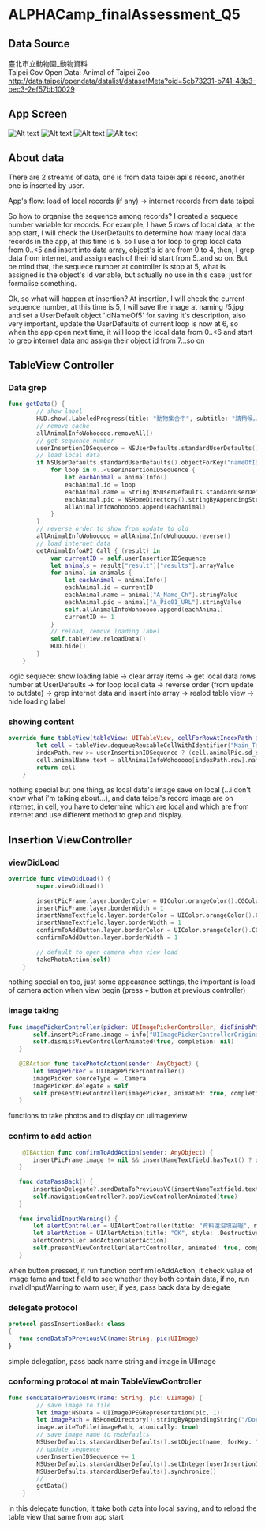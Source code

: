# ALPHACamp_finalAssessment_Q5

## Data Source
臺北市立動物園_動物資料  
Taipei Gov Open Data: Animal of Taipei Zoo  
http://data.taipei/opendata/datalist/datasetMeta?oid=5cb73231-b741-48b3-bec3-2ef57bb10029  

## App Screen
![Alt text](launching.jpg?raw=true "launching")
![Alt text](mainScreen.jpg?raw=true "mainScreen")
![Alt text](insertedRecord.jpg?raw=true "insertedRecord")
![Alt text](updatedScreen.jpg?raw=true "updatedScreen")   

## About data
There are 2 streams of data, one is from data taipei api's record, another one is inserted by user. 

App's flow: load of local records (if any) -> internet records from data taipei  

So how to organise the sequence among records? I created a sequece number variable for records. For example, I have 5 rows of local data, at the app start, I will check the UserDefaults to determine how many local data records in the app, at this time is 5, so I use a for loop to grep local data from 0..<5 and insert into data array, object's id are from 0 to 4, then, I grep data from internet, and assign each of their id start from 5..and so on. But be mind that, the sequece number at controller is stop at 5, what is assigned is the object's id variable, but actually no use in this case, just for formalise something. 

Ok, so what will happen at insertion? At insertion, I will check the current sequence number, at this time is 5, I will save the image at naming /5.jpg and set a UserDefault object 'idNameOf5' for saving it's description, also very important, update the UserDefaults of current loop is now at 6, so when the app open next time, it will loop the local data from 0..<6 and start to grep internet data and assign their object id from 7...so on

## TableView Controller

### Data grep
```swift
func getData() {
        // show label
        HUD.show(.LabeledProgress(title: "動物集合中", subtitle: "請稍候。。。"))
        // remove cache
        allAnimalInfoWohooooo.removeAll()
        // get sequence number
        userInsertionIDSequence = NSUserDefaults.standardUserDefaults().integerForKey("insertionID")
        // load local data
        if NSUserDefaults.standardUserDefaults().objectForKey("nameOfID0") != nil {
            for loop in 0..<userInsertionIDSequence {
                let eachAnimal = animalInfo()
                eachAnimal.id = loop
                eachAnimal.name = String(NSUserDefaults.standardUserDefaults().objectForKey("nameOfID\(loop)")!)
                eachAnimal.pic = NSHomeDirectory().stringByAppendingString("/Documents/\(loop).jpg")
                allAnimalInfoWohooooo.append(eachAnimal)
            }
        }
        // reverse order to show from update to old
        allAnimalInfoWohooooo = allAnimalInfoWohooooo.reverse()
        // load internet data
        getAnimalInfoAPI_Call { (result) in
            var currentID = self.userInsertionIDSequence
            let animals = result["result"]["results"].arrayValue
            for animal in animals {
                let eachAnimal = animalInfo()
                eachAnimal.id = currentID
                eachAnimal.name = animal["A_Name_Ch"].stringValue
                eachAnimal.pic = animal["A_Pic01_URL"].stringValue
                self.allAnimalInfoWohooooo.append(eachAnimal)
                currentID += 1
            }
            // reload, remove loading label
            self.tableView.reloadData()
            HUD.hide()
        }
    }
```
logic sequece: show loading lable -> clear array items -> get local data rows number at UserDefaults -> for loop local data -> reverse order (from update to outdate) -> grep internet data and insert into array -> realod table view -> hide loading label

### showing content
```swift
override func tableView(tableView: UITableView, cellForRowAtIndexPath indexPath: NSIndexPath) -> UITableViewCell {
        let cell = tableView.dequeueReusableCellWithIdentifier("Main_TableViewCell", forIndexPath: indexPath) as! Main_TableViewCell
        indexPath.row >= userInsertionIDSequence ? (cell.animalPic.sd_setImageWithURL(NSURL(string: allAnimalInfoWohooooo[indexPath.row].pic!))) : (cell.animalPic.image = UIImage(data: NSData(contentsOfFile: allAnimalInfoWohooooo[indexPath.row].pic!)!, scale: 1.0))
        cell.animalName.text = allAnimalInfoWohooooo[indexPath.row].name
        return cell
    }
```
nothing special but one thing, as local data's image save on local (...i don't know what i'm talking about...), and data taipei's record image are on internet, in cell, you have to determine which are local and which are from internet and use different method to grep and display.

## Insertion ViewController

### viewDidLoad
```swift
override func viewDidLoad() {
        super.viewDidLoad()
        
        insertPicFrame.layer.borderColor = UIColor.orangeColor().CGColor
        insertPicFrame.layer.borderWidth = 1
        insertNameTextfield.layer.borderColor = UIColor.orangeColor().CGColor
        insertNameTextfield.layer.borderWidth = 1
        confirmToAddButton.layer.borderColor = UIColor.orangeColor().CGColor
        confirmToAddButton.layer.borderWidth = 1
        
        // default to open camera when view load
        takePhotoAction(self)
    }
 ```
 nothing special on top, just some appearance settings, the important is load of camera action when view begin (press + button at previous controller)
 
 ### image taking
 ```swift
 func imagePickerController(picker: UIImagePickerController, didFinishPickingMediaWithInfo info: [String : AnyObject]) {
        self.insertPicFrame.image = info["UIImagePickerControllerOriginalImage"] as? UIImage
        self.dismissViewControllerAnimated(true, completion: nil)
    }
    
    @IBAction func takePhotoAction(sender: AnyObject) {
        let imagePicker = UIImagePickerController()
        imagePicker.sourceType = .Camera
        imagePicker.delegate = self
        self.presentViewController(imagePicker, animated: true, completion: nil)
    }
 ```
 functions to take photos and to display on uiimageview
 
 ### confirm to add action
 ```swift
     @IBAction func confirmToAddAction(sender: AnyObject) {
        insertPicFrame.image != nil && insertNameTextfield.hasText() ? dataPassBack() : invalidInputWarning()
    }
    
    func dataPassBack() {
        insertionDelegate?.sendDataToPreviousVC(insertNameTextfield.text!, pic: insertPicFrame.image!)
        self.navigationController?.popViewControllerAnimated(true)
    }
    
    func invalidInputWarning() {
        let alertController = UIAlertController(title: "資料還沒填妥喔", message: "請確定已插入照片與動物名稱！", preferredStyle: .Alert)
        let alertAction = UIAlertAction(title: "OK", style: .Destructive, handler: nil)
        alertController.addAction(alertAction)
        self.presentViewController(alertController, animated: true, completion: nil)
    }
 ```
 when button pressed, it run function confirmToAddAction, it check value of image fame and text field to see whether they both contain data, if no, run invalidInputWarning to warn user, if yes, pass back data by delegate
 
 ### delegate protocol
 ```swift
 protocol passInsertionBack: class
{
    func sendDataToPreviousVC(name:String, pic:UIImage)
}
```
simple delegation, pass back name string and image in UIImage

### conforming protocol at main TableViewController
```swift
func sendDataToPreviousVC(name: String, pic: UIImage) {
        // save image to file
        let image:NSData = UIImageJPEGRepresentation(pic, 1)!
        let imagePath = NSHomeDirectory().stringByAppendingString("/Documents/\(userInsertionIDSequence).jpg")
        image.writeToFile(imagePath, atomically: true)
        // save image name to nsdefaults
        NSUserDefaults.standardUserDefaults().setObject(name, forKey: "nameOfID\(userInsertionIDSequence)")
        // update sequence
        userInsertionIDSequence += 1
        NSUserDefaults.standardUserDefaults().setInteger(userInsertionIDSequence, forKey: "insertionID")
        NSUserDefaults.standardUserDefaults().synchronize()
        //
        getData()
    }
 ```
in this delegate function, it take both data into local saving, and to reload the table view that same from app start
